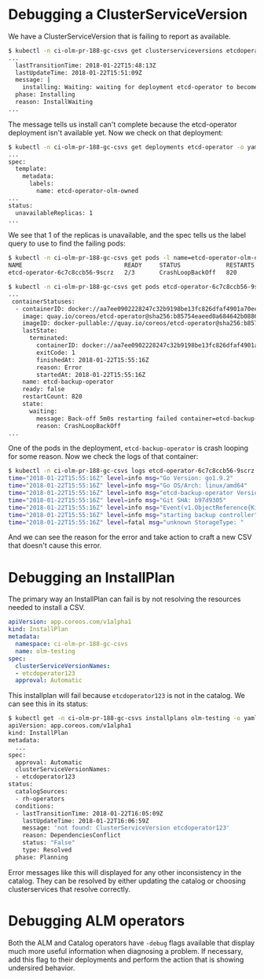 # Debugging a ClusterServiceVersion

We have a ClusterServiceVersion that is failing to report as available.

```sh
$ kubectl -n ci-olm-pr-188-gc-csvs get clusterserviceversions etcdoperator.v0.8.1 -o yaml
...
  lastTransitionTime: 2018-01-22T15:48:13Z
  lastUpdateTime: 2018-01-22T15:51:09Z
  message: |
    installing: Waiting: waiting for deployment etcd-operator to become ready: Waiting for rollout to finish: 0 of 1 updated replicas are available...
  phase: Installing
  reason: InstallWaiting
...
```

The message tells us install can't complete because the etcd-operator deployment isn't available yet. Now we check on that deployment:

```sh
$ kubectl -n ci-olm-pr-188-gc-csvs get deployments etcd-operator -o yaml
...
spec:
  template:
    metadata:
      labels:
        name: etcd-operator-olm-owned
...
status:
  unavailableReplicas: 1
...
```

We see that 1 of the replicas is unavailable, and the spec tells us the label query to use to find the failing pods:

```sh
$ kubectl -n ci-olm-pr-188-gc-csvs get pods -l name=etcd-operator-olm-owned                                                                                         1 ↵
NAME                             READY     STATUS             RESTARTS   AGE
etcd-operator-6c7c8ccb56-9scrz   2/3       CrashLoopBackOff   820        2d

$ kubectl -n ci-olm-pr-188-gc-csvs get pods etcd-operator-6c7c8ccb56-9scrz -o yaml
...
 containerStatuses:
  - containerID: docker://aa7ee0902228247c32b9198be13fc826dfaf4901a70ee84f31582c284721a110
    image: quay.io/coreos/etcd-operator@sha256:b85754eaeed0a684642b0886034742234d288132dc6439b8132e9abd7a199de0
    imageID: docker-pullable://quay.io/coreos/etcd-operator@sha256:b85754eaeed0a684642b0886034742234d288132dc6439b8132e9abd7a199de0
    lastState:
      terminated:
        containerID: docker://aa7ee0902228247c32b9198be13fc826dfaf4901a70ee84f31582c284721a110
        exitCode: 1
        finishedAt: 2018-01-22T15:55:16Z
        reason: Error
        startedAt: 2018-01-22T15:55:16Z
    name: etcd-backup-operator
    ready: false
    restartCount: 820
    state:
      waiting:
        message: Back-off 5m0s restarting failed container=etcd-backup-operator pod=etcd-operator-6c7c8ccb56-9scrz_ci-olm-pr-188-gc-csvs(3084f195-fd38-11e7-b3ea-0aae23d78648)
        reason: CrashLoopBackOff
...
```

One of the pods in the deployment, `etcd-backup-operator` is crash looping for some reason. Now we check the logs of that container:

```sh
$ kubectl -n ci-olm-pr-188-gc-csvs logs etcd-operator-6c7c8ccb56-9scrz etcd-backup-operator                                                                         1 ↵
time="2018-01-22T15:55:16Z" level=info msg="Go Version: go1.9.2"
time="2018-01-22T15:55:16Z" level=info msg="Go OS/Arch: linux/amd64"
time="2018-01-22T15:55:16Z" level=info msg="etcd-backup-operator Version: 0.8.1"
time="2018-01-22T15:55:16Z" level=info msg="Git SHA: b97d9305"
time="2018-01-22T15:55:16Z" level=info msg="Event(v1.ObjectReference{Kind:"Endpoints", Namespace:"ci-olm-pr-188-gc-csvs", Name:"etcd-backup-operator", UID:"328b063e-fd38-11e7-b021-122952f9fac4", APIVersion:"v1", ResourceVersion:"11570590", FieldPath:""}): type: 'Normal' reason: 'LeaderElection' etcd-operator-6c7c8ccb56-9scrz became leader"
time="2018-01-22T15:55:16Z" level=info msg="starting backup controller" pkg=controller
time="2018-01-22T15:55:16Z" level=fatal msg="unknown StorageType: "
```

And we can see the reason for the error and take action to craft a new CSV that doesn't cause this error.

# Debugging an InstallPlan

The primary way an InstallPlan can fail is by not resolving the resources needed to install a CSV.

```yaml
apiVersion: app.coreos.com/v1alpha1
kind: InstallPlan
metadata:
  namespace: ci-olm-pr-188-gc-csvs
  name: olm-testing
spec:
  clusterServiceVersionNames:
  - etcdoperator123
  approval: Automatic
```

This installplan will fail because `etcdoperator123` is not in the catalog. We can see this in its status:

```sh
$ kubectl get -n ci-olm-pr-188-gc-csvs installplans olm-testing -o yaml
apiVersion: app.coreos.com/v1alpha1
kind: InstallPlan
metadata:
  ...
spec:
  approval: Automatic
  clusterServiceVersionNames:
  - etcdoperator123
status:
  catalogSources:
  - rh-operators
  conditions:
  - lastTransitionTime: 2018-01-22T16:05:09Z
    lastUpdateTime: 2018-01-22T16:06:59Z
    message: 'not found: ClusterServiceVersion etcdoperator123'
    reason: DependenciesConflict
    status: "False"
    type: Resolved
  phase: Planning
```

Error messages like this will displayed for any other inconsistency in the catalog. They can be resolved by either updating the catalog or choosing clusterservices that resolve correctly.

# Debugging ALM operators

Both the ALM and Catalog operators have `-debug` flags available that display much more useful information when diagnosing a problem. If necessary, add this flag to their deployments and perform the action that is showing undersired behavior.
